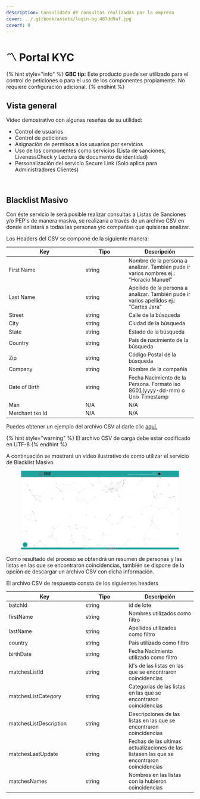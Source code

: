 ```yaml
---
description: Consolidado de consultas realizadas por la empresa
cover: ../.gitbook/assets/login-bg.487dd9af.jpg
coverY: 0
---
```


# 〽️ Portal KYC

{% hint style="info" %}
**GBC tip:** Este producto puede ser utilizado para el control de peticiones o para el uso de los componentes propiamente. No requiere configuración adicional.
{% endhint %}

## Vista general

Video demostrativo con algunas reseñas de su utilidad:

* Control de usuarios&#x20;
* Control de peticiones
* Asignación de permisos a los usuarios por servicios
* Uso de los componentes como  servicios (Lista de sanciones, LivenessCheck y Lectura de documento de identidad)
* Personalización del servicio Secure Link (Solo aplica para Administradores Clientes)

<figure><img src="../.gitbook/assets/1215.gif" alt=""><figcaption></figcaption></figure>



## Blacklist Masivo

Con éste servicio le será posible realizar consultas a Listas de Sanciones y/o PEP's de manera masiva, se realizaría a través de un archivo CSV en donde enlistará a todas las personas y/o compañías que quisieras analizar.

Los Headers del CSV se compone de la siguiente manera:

<table><thead><tr><th width="192">Key</th><th width="102">Tipo</th><th>Descripción</th></tr></thead><tbody><tr><td>First Name</td><td>string</td><td>Nombre de la persona a analizar. También pude ir varios nombres ej.: "Horacio Manuel"</td></tr><tr><td>Last Name</td><td>string</td><td>Apellido de la persona a analizar. También pude ir varios apellidos ej.: "Cartes Jara"</td></tr><tr><td>Street</td><td>string</td><td>Calle de la búsqueda</td></tr><tr><td>City</td><td>string</td><td>Ciudad de la búsqueda</td></tr><tr><td>State</td><td>string</td><td>Estado de la búsqueda</td></tr><tr><td>Country</td><td>string</td><td>País de nacimiento de la búsqueda</td></tr><tr><td>Zip</td><td>string</td><td>Código Postal de la búsqueda</td></tr><tr><td>Company</td><td>string</td><td>Nombre de la compañía</td></tr><tr><td>Date of Birth</td><td>string</td><td>Fecha Nacimiento de la Persona. Formato iso 8601(yyyy-dd-mm) o Unix Timestamp</td></tr><tr><td>Man</td><td>N/A</td><td>N/A</td></tr><tr><td>Merchant txn Id</td><td>N/A</td><td>N/A</td></tr></tbody></table>

Puedes obtener un ejemplo del archivo CSV al darle clic [aquí.](https://drive.google.com/file/d/1lJZBDYSYs-yBAyV4gi0w0ruiCCa\_TJtz/view?usp=drive\_link)

{% hint style="warning" %}
El archivo CSV de carga debe estar codificado en UTF-8
{% endhint %}

A continuación se mostrará un video ilustrativo de como utilizar el servicio de Blacklist Masivo

<figure><img src="../.gitbook/assets/BlacklistBatch (1).gif" alt=""><figcaption></figcaption></figure>

Como resultado del proceso se obtendrá un resumen de personas y las listas en las que se encontraron coincidencias, también se dispone de la opción de descargar un archivo CSV con dicha información.

El archivo CSV de respuesta consta de los siguientes headers

<table><thead><tr><th width="192">Key</th><th width="102">Tipo</th><th>Descripción</th></tr></thead><tbody><tr><td>batchId</td><td>string</td><td>id de lote</td></tr><tr><td>firstName</td><td>string</td><td>Nombres utilizados como filtro</td></tr><tr><td>lastName</td><td>string</td><td>Apellidos utilizados como filtro</td></tr><tr><td>country</td><td>string</td><td>País utilizado como filtro</td></tr><tr><td>birthDate</td><td>string</td><td>Fecha Nacimiento utilizado como filtro</td></tr><tr><td>matchesListId</td><td>string</td><td>Id's de las listas en las que se encontraron coincidencias</td></tr><tr><td>matchesListCategory</td><td>string</td><td>Categorías de las listas en las que se encontraron coincidencias</td></tr><tr><td>matchesListDescription</td><td>string</td><td>Descripciones de las listas en las que se encontraron coincidencias</td></tr><tr><td>matchesLastUpdate</td><td>string</td><td>Fechas de las ultimas actualizaciones de las listasen las que se encontraron coincidencias</td></tr><tr><td>matchesNames</td><td>string</td><td>Nombres en las listas con la hubieron coincidencias</td></tr></tbody></table>

